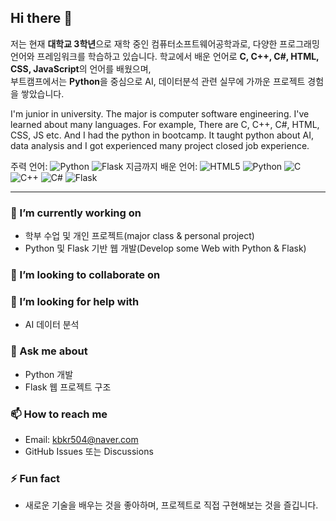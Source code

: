 ## Hi there 👋

저는 현재 **대학교 3학년**으로 재학 중인 컴퓨터소프트웨어공학과로, 다양한 프로그래밍 언어와 프레임워크를 학습하고 있습니다.
학교에서 배운 언어로 **C, C++, C#, HTML, CSS, JavaScript**의 언어를 배웠으며,  
부트캠프에서는 **Python**을 중심으로 AI, 데이터분석 관련 실무에 가까운 프로젝트 경험을 쌓았습니다.

I'm junior in university. The major is computer software engineering. I've learned about many languages.
For example, There are C, C++, C#, HTML, CSS, JS etc.
And I had the python in bootcamp. It taught python about AI, data analysis and I got experienced many project closed job experience.


주력 언어:
![Python](https://img.shields.io/badge/-Python-3776AB?style=for-the-badge&logo=python&logoColor=ffffff)
![Flask](https://img.shields.io/badge/-Flask-000000?style=for-the-badge&logo=flask&logoColor=ffffff)
지금까지 배운 언어:
![HTML5](https://img.shields.io/badge/-HTML5-F05032?style=for-the-badge&logo=html5&logoColor=ffffff)
![Python](https://img.shields.io/badge/-Python-3776AB?style=for-the-badge&logo=python&logoColor=ffffff)
![C](https://img.shields.io/badge/-C-A8B9CC?style=for-the-badge&logo=c&logoColor=ffffff)
![C++](https://img.shields.io/badge/-C++-00599C?style=for-the-badge&logo=cplusplus&logoColor=ffffff)
![C#](https://img.shields.io/badge/-C%23-239120?style=for-the-badge&logo=csharp&logoColor=ffffff)
![Flask](https://img.shields.io/badge/-Flask-000000?style=for-the-badge&logo=flask&logoColor=ffffff)

---

### 🔭 I’m currently working on
- 학부 수업 및 개인 프로젝트(major class & personal project)
- Python 및 Flask 기반 웹 개발(Develop some Web with Python & Flask)

<!-- ### 🌱 I’m currently learning -->

### 👯 I’m looking to collaborate on


### 🤔 I’m looking for help with
- AI 데이터 분석

### 💬 Ask me about
- Python 개발
- Flask 웹 프로젝트 구조

### 📫 How to reach me
- Email: kbkr504@naver.com
- GitHub Issues 또는 Discussions

### ⚡ Fun fact
- 새로운 기술을 배우는 것을 좋아하며, 프로젝트로 직접 구현해보는 것을 즐깁니다.
